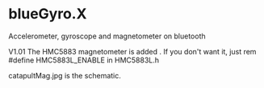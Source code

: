 # blueGyro.X
Accelerometer, gyroscope and magnetometer on bluetooth


V1.01 The HMC5883 magnetometer is added . If you don't want it, just rem #define HMC5883L_ENABLE in HMC5883L.h

catapultMag.jpg is the schematic.
